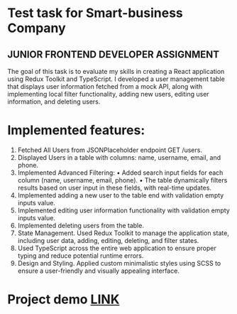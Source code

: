 # Test task for Smart-business Company
## JUNIOR FRONTEND DEVELOPER ASSIGNMENT

The goal of this task is to evaluate my skills in creating a React application using Redux Toolkit and TypeScript. 
I developed a user management table that displays user information fetched from a mock API, along with implementing local filter functionality, adding new users, editing user information, and deleting users.

# Implemented features:
1. Fetched All Users from JSONPlaceholder endpoint GET /users.
2. Displayed Users in a table with columns: name, username, email, and phone.
3. Implemented Advanced Filtering:
• Added search input fields for each column (name, username, email, phone).
• The table dynamically filters results based on user input in these fields, with real-time updates.
4. Implemented adding a new user to the table end with validation empty inputs value.
5. Implemented editing user information functionality with validation empty inputs value.
6. Implemented deleting users from the table.
7. State Management. Used Redux Toolkit to manage the application state, including user data, adding, editing, deleting, and filter states.
8. Used TypeScript across the entire web application to ensure proper typing and reduce potential runtime errors.
9. Design and Styling. Applied custom minimalistic styles using SCSS to ensure a user-friendly and visually appealing interface.

# Project demo [LINK](https://kattitova.github.io/user-management-table)